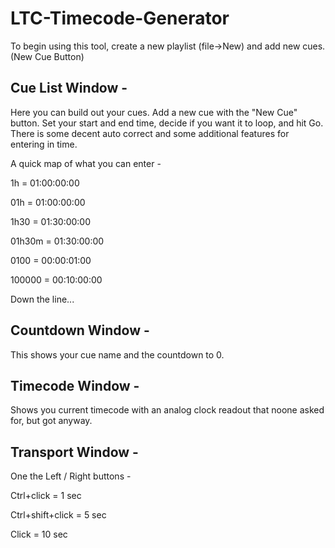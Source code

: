 # LTC-Timecode-Generator

To begin using this tool, create a new playlist (file->New) and add new cues. (New Cue Button)

## Cue List Window - 

Here you can build out your cues. Add a new cue with the "New Cue" button. Set your start and end time, decide if you want it to loop, and hit Go.
There is some decent auto correct and some additional features for entering in time.

A quick map of what you can enter - 

1h = 01:00:00:00

01h = 01:00:00:00

1h30 = 01:30:00:00

01h30m = 01:30:00:00

0100 = 00:00:01:00

100000 = 00:10:00:00

Down the line...

## Countdown Window - 

This shows your cue name and the countdown to 0.

## Timecode Window - 

Shows you current timecode with an analog clock readout that noone asked for, but got anyway.

## Transport Window - 

One the Left / Right buttons - 

Ctrl+click = 1 sec

Ctrl+shift+click = 5 sec

Click = 10 sec
